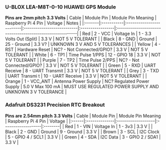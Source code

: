 ### U-BLOX LEA-M8T-0-10 HUAWEI GPS Module
**Pins are 2mm pitch**
**3.3 Volts**
| Cable  | Module Pin | Module Pin Meaning       | Raspberry Pi 4 Pin         | Voltage                 | Notes                                                     |
|:-------|:-----------|:-------------------------|:---------------------------|:-----------------|:----------------------------------------------------------|
| Red    | 2 - VCC        | Voltage In           | 1 - 3.3 Volts Out (Split)  | 3.3 V            | NOT 5 V TOLERANT                                          |
| Black  | 8 - GND        | Ground               | 25 - Ground                | 3.3 V?           | UNKNOWN 3 V AND 5 V TOLERANCES                            |
| Yellow | 4 - RST        | Hardware Reset       | NC? - Not Connected/GPIO?  | 3.3 V            | NOT 5 V TOLERANT                                          |
| White  | 6 - TP1        | Time Pulse 1/PPS     | 12 - GPIO 18               | 3.3 V            | NOT 5 V TOLERANT                                          |
| Purple | 7 - TP2        | Time Pulse 2/PPS     | NC? - Not Connected/GPIO?  | 3.3 V            | NOT 5 V TOLERANT                                          |
| Green  | 5 - RXD        | UART Receive         | 8 - UART Transmit          | 3.3 V            | NOT 5 V TOLERANT                                          |
| Grey   | 3 - TXD        | UART Transmi  t      | 10 - UART Receive          | 3.3  V           | NOT 5 V TOLERANT                                          |
| Orange | 1 - VCC_ANT    | Antenna Power Supply | NC? Regulated Power Supply | 5.0 V Max 100 mA   | MUST USE REGULATED POWER SUPPLY AND UNKNOWN 3 V TOLERANCE |

### Adafruit DS3231 Precision RTC Breakout
**Pins are 2.54mm pitch**
**3.3 Volts**
| Cable | Module Pin    | Module Pin Meaning | Raspberry Pi 4 Pin | Voltage |
|:------|:--------------|:-------------------|:-------------------|:--------|
| Red   | 1 - VIN       | Voltage In         | 1 - 3v3            | 3.3 V   |
| Black | 2 - GND       | Ground             | 9 - Ground         | 3.3 V   |
| Brown | 3 - SCL       | I2C Clock          | 5 - GPIO 4 / SCL1  | 3.3 V   |
| Green | 4 - SDA       | I2C Data           | 3 - GPIO 2 / SDA1  | 3.3 V   |